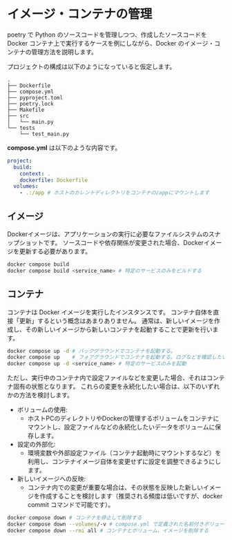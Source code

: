 # イメージ・コンテナの管理

poetry で Python のソースコードを管理しつつ、作成したソースコードを Docker コンテナ上で実行するケースを例にしながら、Docker のイメージ・コンテナの管理方法を説明します。

プロジェクトの構成は以下のようになっていると仮定します。

```plaintext
.
├── Dockerfile
├── compose.yml
├── pyproject.toml
├── poetry.lock
├── Makefile
├── src
│   └── main.py
└── tests
    └── test_main.py
```

**compose.yml** は以下のような内容です。

```yml
project:
  build:
    context: .
    dockerfile: Dockerfile
  volumes:
    - .:/app # ホストのカレントディレクトリをコンテナの/appにマウントします
```

## イメージ

Dockerイメージは、アプリケーションの実行に必要なファイルシステムのスナップショットです。
ソースコードや依存関係が変更された場合、Dockerイメージを更新する必要があります。

```bash
docker compose build
docker compose build <service_name> # 特定のサービスのみをビルドする
```

## コンテナ

コンテナは Docker イメージを実行したインスタンスです。
コンテナ自体を直接「更新」するという概念はあまりありません。
通常は、新しいイメージを作成し、その新しいイメージから新しいコンテナを起動することで更新を行います。

```bash
docker compose up -d # バックグラウンドでコンテナを起動する。
docker compose up    # フォアグラウンドでコンテナを起動する。ログなどを確認したい場合に使う。
docker compose up -d <service_name> # 特定のサービスのみを起動
```

ただし、実行中のコンテナ内で設定ファイルなどを変更した場合、それはコンテナ固有の状態となります。
これらの変更を永続化したい場合は、以下のいずれかの方法を検討します。

- ボリュームの使用:
  - ホストPCのディレクトリやDockerの管理するボリュームをコンテナにマウントし、設定ファイルなどの永続化したいデータをボリュームに保存します。
- 設定の外部化:
  - 環境変数や外部設定ファイル（コンテナ起動時にマウントするなど）を利用し、コンテナイメージ自体を変更せずに設定を調整できるようにします。
- 新しいイメージへの反映:
  - コンテナ内での変更が重要な場合は、その状態を反映した新しいイメージを作成することを検討します（推奨される頻度は低いですが、docker commit コマンドで可能です）。

```bash
docker compose down # コンテナを停止して削除する
docker compose down --volumes/-v # compose.yml で定義された名前付きボリュームを削除する
docker compose down --rmi all # コンテナとボリューム、イメージを削除する
```
